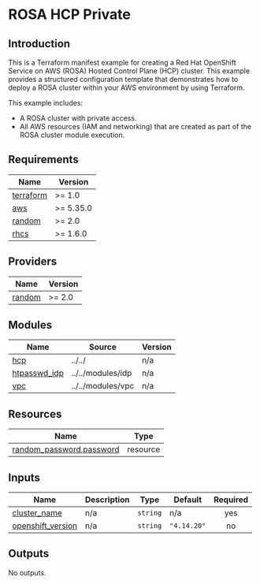 # ROSA HCP Private

## Introduction

This is a Terraform manifest example for creating a Red Hat OpenShift Service on AWS (ROSA) Hosted Control Plane (HCP) cluster. This example provides a structured configuration template that demonstrates how to deploy a ROSA cluster within your AWS environment by using Terraform.

This example includes:
- A ROSA cluster with private access.
- All AWS resources (IAM and networking) that are created as part of the ROSA cluster module execution.


<!-- BEGIN_AUTOMATED_TF_DOCS_BLOCK -->
## Requirements

| Name | Version |
|------|---------|
| <a name="requirement_terraform"></a> [terraform](#requirement\_terraform) | >= 1.0 |
| <a name="requirement_aws"></a> [aws](#requirement\_aws) | >= 5.35.0 |
| <a name="requirement_random"></a> [random](#requirement\_random) | >= 2.0 |
| <a name="requirement_rhcs"></a> [rhcs](#requirement\_rhcs) | >= 1.6.0 |

## Providers

| Name | Version |
|------|---------|
| <a name="provider_random"></a> [random](#provider\_random) | >= 2.0 |

## Modules

| Name | Source | Version |
|------|--------|---------|
| <a name="module_hcp"></a> [hcp](#module\_hcp) | ../../ | n/a |
| <a name="module_htpasswd_idp"></a> [htpasswd\_idp](#module\_htpasswd\_idp) | ../../modules/idp | n/a |
| <a name="module_vpc"></a> [vpc](#module\_vpc) | ../../modules/vpc | n/a |

## Resources

| Name | Type |
|------|------|
| [random_password.password](https://registry.terraform.io/providers/hashicorp/random/latest/docs/resources/password) | resource |

## Inputs

| Name | Description | Type | Default | Required |
|------|-------------|------|---------|:--------:|
| <a name="input_cluster_name"></a> [cluster\_name](#input\_cluster\_name) | n/a | `string` | n/a | yes |
| <a name="input_openshift_version"></a> [openshift\_version](#input\_openshift\_version) | n/a | `string` | `"4.14.20"` | no |

## Outputs

No outputs.
<!-- END_AUTOMATED_TF_DOCS_BLOCK -->